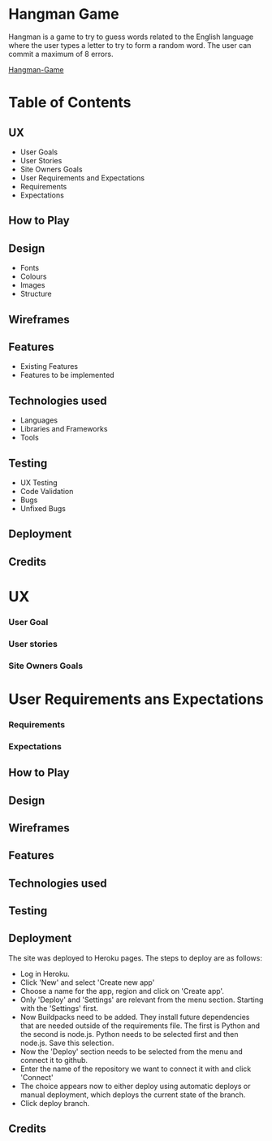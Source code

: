 # **Hangman Game**

Hangman is a game to try to guess words related to the English language where the user types a letter to try to form a random word. The user can commit a maximum of 8 errors.

[Hangman-Game](https://hangman-gamep3.herokuapp.com/)

# Table of Contents
## UX
- User Goals
- User Stories
- Site Owners Goals
- User Requirements and Expectations
- Requirements
- Expectations
## How to Play
## Design
- Fonts
- Colours
- Images
- Structure
## Wireframes
## Features
- Existing Features
- Features to be implemented
## Technologies used
- Languages
- Libraries and Frameworks
- Tools
## Testing
- UX Testing
- Code Validation
- Bugs
- Unfixed Bugs
## Deployment
## Credits

# UX 
### User Goal


### User stories

### Site Owners Goals

# User Requirements ans Expectations

### Requirements

### Expectations

## How to Play

## Design 

## Wireframes

## Features

## Technologies used

## Testing

## Deployment
The site was deployed to Heroku pages. The steps to deploy are as follows:

- Log in Heroku.
- Click 'New' and select 'Create new app'
- Choose a name for the app, region and click on 'Create app'.
- Only 'Deploy' and 'Settings' are relevant from the menu section. Starting with the 'Settings' first.
- Now Buildpacks need to be added. They install future dependencies that are needed outside of the requirements file. The first is Python and the second is node.js. Python needs to be selected first and then node.js. Save this selection.
- Now the 'Deploy' section needs to be selected from the menu and connect it to github.
- Enter the name of the repository we want to connect it with and click 'Connect'
- The choice appears now to either deploy using automatic deploys or manual deployment, which deploys the current state of the branch.
- Click deploy branch.

## Credits